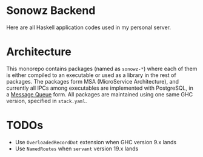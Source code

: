 # Sonowz Backend

Here are all Haskell application codes used in my personal server.

# Architecture

This monorepo contains packages (named as `sonowz-*`) where each of them is either compiled to an executable or used as a library in the rest of packages.
The packages form MSA (MicroService Architecture), and currently all IPCs among executables are implemented with PostgreSQL, in a [Message Queue](sonowz-core/src/Sonowz/Core/MessageQueue/Effect.hs) form.
All packages are maintained using one same GHC version, specified in `stack.yaml`.

# TODOs

- Use `OverloadedRecordDot` extension when GHC version 9.x lands
- Use `NamedRoutes` when `servant` version 19.x lands
